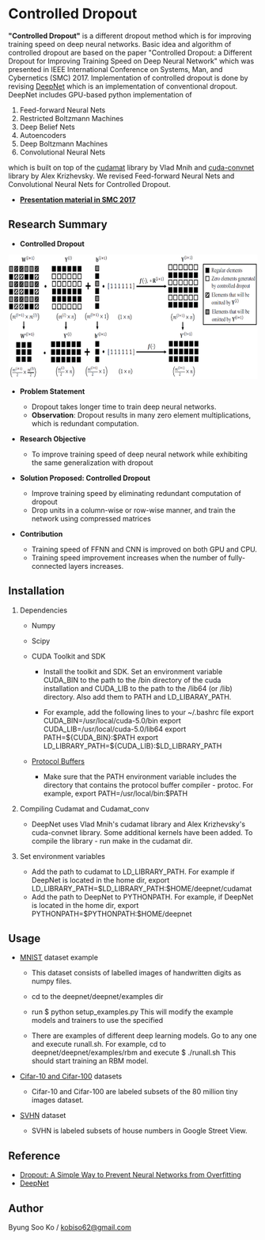 Controlled Dropout
=======
**"Controlled Dropout"** is a different dropout method which is for improving training speed on deep neural networks.
Basic idea and algorithm of controlled dropout are based on the paper "Controlled Dropout: a Different Dropout for Improving Training Speed on Deep Neural Network" which was presented in IEEE International Conference on Systems, Man, and Cybernetics (SMC) 2017.
Implementation of controlled dropout is done by revising [DeepNet](https://github.com/nitishsrivastava/deepnet) which is an implementation of conventional dropout.
DeepNet includes GPU-based python implementation of

1.  Feed-forward Neural Nets
2.  Restricted Boltzmann Machines
3.  Deep Belief Nets
4.  Autoencoders
5.  Deep Boltzmann Machines
6.  Convolutional Neural Nets

which is built on top of the [cudamat](http://code.google.com/p/cudamat/) library by Vlad Mnih and [cuda-convnet](http://code.google.com/p/cuda-convnet/) library by Alex Krizhevsky. We revised Feed-forward Neural Nets and Convolutional Neural Nets for Controlled Dropout.

- [**Presentation material in SMC 2017**](https://www.slideshare.net/ByungSooKo1/controlled-dropout-a-different-dropout-for-improving-training-speed-on-deep-neural-network)

## Research Summary
- **Controlled Dropout**
<p align="center"><img src="/images/controlled_dropout.png" height="250" width="700"></p>

- **Problem Statement**
    - Dropout takes longer time to train deep neural networks.
    - **Observation**: Dropout results in many zero element multiplications, which is redundant computation.

- **Research Objective**
    - To improve training speed of deep neural network while exhibiting the same generalization with dropout

- **Solution Proposed: Controlled Dropout**
    - Improve training speed by eliminating redundant computation of dropout
    - Drop units in a column-wise or row-wise manner, and train the network using compressed matrices

- **Contribution**
    - Training speed of FFNN and CNN is improved on both GPU and CPU.
    - Training speed improvement increases when the number of fully-connected layers increases.

## Installation

1. Dependencies
	- Numpy
	- Scipy
	- CUDA Toolkit and SDK
		- Install the toolkit and SDK. Set an environment variable CUDA_BIN to the path to the /bin directory of the cuda installation and CUDA_LIB to the path to the /lib64 (or /lib) directory. Also add them to PATH and LD_LIBARAY_PATH.

		- For example, add the following lines to your ~/.bashrc file
		export CUDA_BIN=/usr/local/cuda-5.0/bin
		export CUDA_LIB=/usr/local/cuda-5.0/lib64
		export PATH=\${CUDA_BIN}:\$PATH
		export LD_LIBRARY_PATH=\${CUDA_LIB}:\$LD_LIBRARY_PATH

    - [Protocol Buffers](http://code.google.com/p/protobuf/)
    	- Make sure that the PATH environment variable includes the directory that contains the protocol buffer compiler - protoc. For example, export PATH=/usr/local/bin:$PATH

2. Compiling Cudamat and Cudamat_conv
    - DeepNet uses Vlad Mnih's cudamat library and Alex Krizhevsky's cuda-convnet library. Some additional kernels have been added. To compile the library - run make in the cudamat dir.

3. Set environment variables
    - Add the path to cudamat to LD_LIBRARY_PATH. For example if DeepNet is located in the home dir, export LD_LIBRARY_PATH=\$LD_LIBRARY_PATH:\$HOME/deepnet/cudamat
    - Add the path to DeepNet to PYTHONPATH. For example, if DeepNet is located in the home dir, export PYTHONPATH=\$PYTHONPATH:\$HOME/deepnet

## Usage
  - [MNIST](http://www.cs.toronto.edu/~nitish/deepnet/mnist.tar.gz) dataset example
	  - This dataset consists of labelled images of handwritten digits as numpy files.
	  - cd to the deepnet/deepnet/examples dir
	  - run
	    \$ python setup_examples.py <path to mnist dataset> <output path>
	    This will modify the example models and trainers to use the specified

    - There are examples of different deep learning models. Go to any one and execute runall.sh. For example, cd to deepnet/deepnet/examples/rbm and execute \$ ./runall.sh  This should start training an RBM model.

  - [Cifar-10 and Cifar-100](https://www.cs.toronto.edu/~kriz/cifar.html) datasets
    - Cifar-10 and Cifar-100 are labeled subsets of the 80 million tiny images dataset.

  - [SVHN](http://ufldl.stanford.edu/housenumbers/) dataset
    - SVHN is labeled subsets of house numbers in Google Street View.

## Reference
- [Dropout: A Simple Way to Prevent Neural Networks from Overfitting](https://www.cs.toronto.edu/~hinton/absps/JMLRdropout.pdf)
- [DeepNet](https://github.com/nitishsrivastava/deepnet)
  
## Author
Byung Soo Ko / kobiso62@gmail.com
